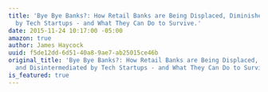 ```yaml
---
title: 'Bye Bye Banks?: How Retail Banks are Being Displaced, Diminished and Disintermediated
  by Tech Startups - and What They Can Do to Survive.'
date: 2015-11-24 10:17:00 -05:00
amazon: true
author: James Haycock
uuid: f5de12dd-6d51-40a8-9ae7-ab25015ce46b
original_title: 'Bye Bye Banks?: How Retail Banks are Being Displaced, Diminished
  and Disintermediated by Tech Startups - and What They Can Do to Survive.'
is_featured: true
---
```


